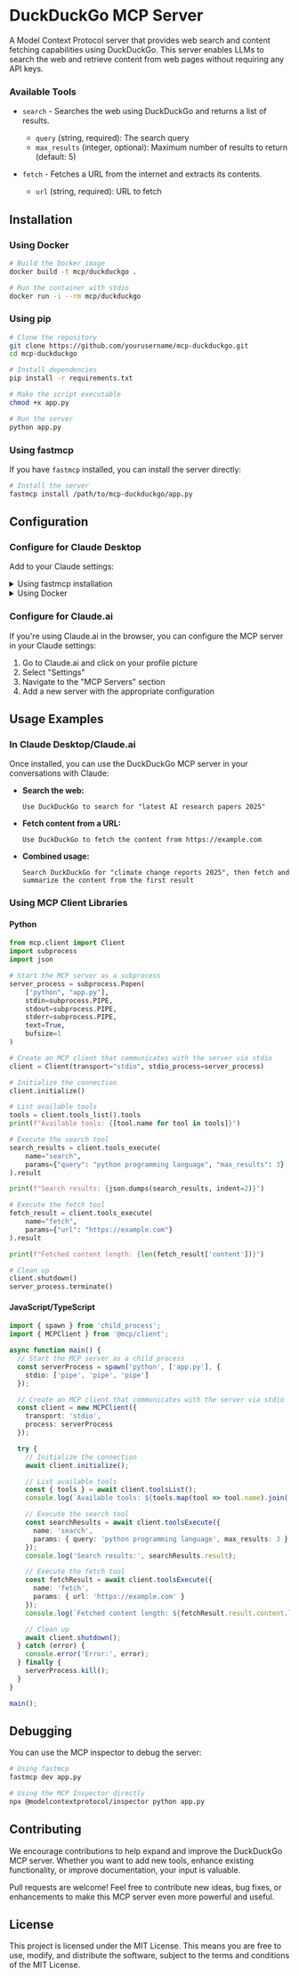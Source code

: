 # DuckDuckGo MCP Server

A Model Context Protocol server that provides web search and content fetching capabilities using DuckDuckGo. This server enables LLMs to search the web and retrieve content from web pages without requiring any API keys.

### Available Tools

- `search` - Searches the web using DuckDuckGo and returns a list of results.
    - `query` (string, required): The search query
    - `max_results` (integer, optional): Maximum number of results to return (default: 5)

- `fetch` - Fetches a URL from the internet and extracts its contents.
    - `url` (string, required): URL to fetch

## Installation

### Using Docker

```bash
# Build the Docker image
docker build -t mcp/duckduckgo .

# Run the container with stdio
docker run -i --rm mcp/duckduckgo
```

### Using pip

```bash
# Clone the repository
git clone https://github.com/yourusername/mcp-duckduckgo.git
cd mcp-duckduckgo

# Install dependencies
pip install -r requirements.txt

# Make the script executable
chmod +x app.py

# Run the server
python app.py
```

### Using fastmcp

If you have `fastmcp` installed, you can install the server directly:

```bash
# Install the server
fastmcp install /path/to/mcp-duckduckgo/app.py
```

## Configuration

### Configure for Claude Desktop

Add to your Claude settings:

<details>
<summary>Using fastmcp installation</summary>

```json
"mcpServers": {
  "duckduckgo": {
    "command": "python",
    "args": ["/path/to/mcp-duckduckgo/app.py"]
  }
}
```
</details>

<details>
<summary>Using Docker</summary>

```json
"mcpServers": {
  "duckduckgo": {
    "command": "docker",
    "args": ["run", "-i", "--rm", "mcp/duckduckgo"]
  }
}
```
</details>

### Configure for Claude.ai

If you're using Claude.ai in the browser, you can configure the MCP server in your Claude settings:

1. Go to Claude.ai and click on your profile picture
2. Select "Settings"
3. Navigate to the "MCP Servers" section
4. Add a new server with the appropriate configuration

## Usage Examples

### In Claude Desktop/Claude.ai

Once installed, you can use the DuckDuckGo MCP server in your conversations with Claude:

- **Search the web:**
  ```
  Use DuckDuckGo to search for "latest AI research papers 2025"
  ```

- **Fetch content from a URL:**
  ```
  Use DuckDuckGo to fetch the content from https://example.com
  ```

- **Combined usage:**
  ```
  Search DuckDuckGo for "climate change reports 2025", then fetch and summarize the content from the first result
  ```

### Using MCP Client Libraries

#### Python

```python
from mcp.client import Client
import subprocess
import json

# Start the MCP server as a subprocess
server_process = subprocess.Popen(
    ["python", "app.py"],
    stdin=subprocess.PIPE,
    stdout=subprocess.PIPE,
    stderr=subprocess.PIPE,
    text=True,
    bufsize=1
)

# Create an MCP client that communicates with the server via stdio
client = Client(transport="stdio", stdio_process=server_process)

# Initialize the connection
client.initialize()

# List available tools
tools = client.tools_list().tools
print(f"Available tools: {[tool.name for tool in tools]}")

# Execute the search tool
search_results = client.tools_execute(
    name="search",
    params={"query": "python programming language", "max_results": 3}
).result

print(f"Search results: {json.dumps(search_results, indent=2)}")

# Execute the fetch tool
fetch_result = client.tools_execute(
    name="fetch",
    params={"url": "https://example.com"}
).result

print(f"Fetched content length: {len(fetch_result['content'])}")

# Clean up
client.shutdown()
server_process.terminate()
```

#### JavaScript/TypeScript

```typescript
import { spawn } from 'child_process';
import { MCPClient } from '@mcp/client';

async function main() {
  // Start the MCP server as a child process
  const serverProcess = spawn('python', ['app.py'], {
    stdio: ['pipe', 'pipe', 'pipe']
  });

  // Create an MCP client that communicates with the server via stdio
  const client = new MCPClient({
    transport: 'stdio',
    process: serverProcess
  });

  try {
    // Initialize the connection
    await client.initialize();

    // List available tools
    const { tools } = await client.toolsList();
    console.log(`Available tools: ${tools.map(tool => tool.name).join(', ')}`);

    // Execute the search tool
    const searchResults = await client.toolsExecute({
      name: 'search',
      params: { query: 'python programming language', max_results: 3 }
    });
    console.log('Search results:', searchResults.result);

    // Execute the fetch tool
    const fetchResult = await client.toolsExecute({
      name: 'fetch',
      params: { url: 'https://example.com' }
    });
    console.log(`Fetched content length: ${fetchResult.result.content.length}`);

    // Clean up
    await client.shutdown();
  } catch (error) {
    console.error('Error:', error);
  } finally {
    serverProcess.kill();
  }
}

main();
```

## Debugging

You can use the MCP inspector to debug the server:

```bash
# Using fastmcp
fastmcp dev app.py

# Using the MCP Inspector directly
npx @modelcontextprotocol/inspector python app.py
```

## Contributing

We encourage contributions to help expand and improve the DuckDuckGo MCP server. Whether you want to add new tools, enhance existing functionality, or improve documentation, your input is valuable.

Pull requests are welcome! Feel free to contribute new ideas, bug fixes, or enhancements to make this MCP server even more powerful and useful.

## License

This project is licensed under the MIT License. This means you are free to use, modify, and distribute the software, subject to the terms and conditions of the MIT License.
